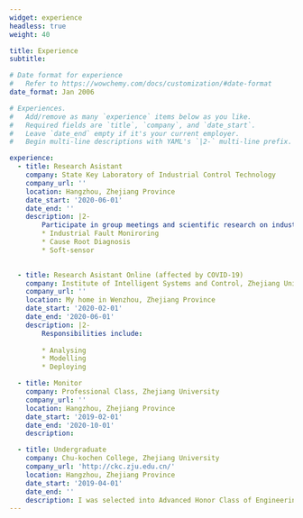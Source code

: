 ```yaml
---
widget: experience
headless: true
weight: 40

title: Experience
subtitle:

# Date format for experience
#   Refer to https://wowchemy.com/docs/customization/#date-format
date_format: Jan 2006

# Experiences.
#   Add/remove as many `experience` items below as you like.
#   Required fields are `title`, `company`, and `date_start`.
#   Leave `date_end` empty if it's your current employer.
#   Begin multi-line descriptions with YAML's `|2-` multi-line prefix.

experience:
  - title: Research Asistant
    company: State Key Laboratory of Industrial Control Technology
    company_url: ''
    location: Hangzhou, Zhejiang Province
    date_start: '2020-06-01'
    date_end: ''
    description: |2-
        Participate in group meetings and scientific research on industrial data-driven modeling. The main research areas include:
        * Industrial Fault Moniroring
        * Cause Root Diagnosis
        * Soft-sensor
        

  - title: Research Asistant Online (affected by COVID-19)
    company: Institute of Intelligent Systems and Control, Zhejiang University
    company_url: ''
    location: My home in Wenzhou, Zhejiang Province
    date_start: '2020-02-01'
    date_end: '2020-06-01'
    description: |2-
        Responsibilities include:
        
        * Analysing
        * Modelling
        * Deploying

  - title: Monitor
    company: Professional Class, Zhejiang University
    company_url: ''
    location: Hangzhou, Zhejiang Province
    date_start: '2019-02-01'
    date_end: '2020-10-01'
    description: 

  - title: Undergraduate
    company: Chu-kochen College, Zhejiang University
    company_url: 'http://ckc.zju.edu.cn/'
    location: Hangzhou, Zhejiang Province
    date_start: '2019-04-01'
    date_end: ''
    description: I was selected into Advanced Honor Class of Engineering Education(40 among 4000+ students majoring in Science and Engineering), Chu-kochen College.
---
```

